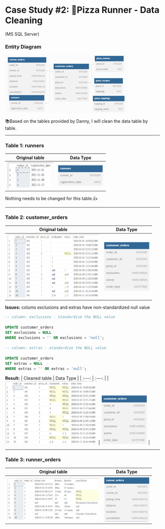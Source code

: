 # Case Study #2: :runner:Pizza Runner - Data Cleaning
(MS SQL Server)

### Entity Diagram

<img src="images/diagram_1.png" width="400">

 :books:Based on the tables provided by Danny, I will clean the data table by table.
<hr>

### Table 1: runners
| Original table | Data Type |
| :---: | :---: |
| <img src="images/c2_t1.png" width="150"> | <img src="images/t1_d.png" width="150"> |

Nothing needs to be changed for this table.:+1:

---
### Table 2: customer_orders
| Original table | Data Type |
| :---: | :---: |
| <img src="images/c2_t2.png" width="300"> | <img src="images/t2_d.png" width="150"> |

**Issues:** colums exclusions and extras have non-standardized null value
```sql
-- column: exclusions - standardize the NULL value

UPDATE customer_orders
SET exclusions = NULL
WHERE exclusions = '' OR exclusions = 'null';

-- column: extras - standardize the NULL value

UPDATE customer_orders
SET extras = NULL
WHERE extras = '' OR extras = 'null';
```
**Result:**
| Cleaned table | Data Type |
| :---: | :---: |
| <img src="images/c2_t2.1.png" width="300"> | <img src="images/t2_d.png" width="150"> |

---
### Table 3: runner_orders
| Original table | Data Type |
| :---: | :---: |
| <img src="images/c2_t3.png" width="300"> | <img src="images/t3_d.png" width="150"> |
